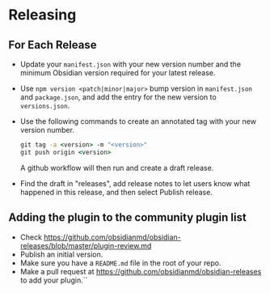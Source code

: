 # Releasing

## For Each Release
- Update your `manifest.json` with your new version number and the minimum Obsidian version required for your latest release.
-  Use `npm version <patch|minor|major>` bump version in `manifest.json` and `package.json`, and add the entry for the new version to `versions.json`.
- Use the following commands to create an annotated tag with your new version number.
  
    ```cmd
    git tag -a <version> -m "<version>"
    git push origin <version>
    ```
    A github workflow will then run and create a draft release.
- Find the draft in "releases", add release notes to let users know what happened in this release, and then select Publish release.

## Adding the plugin to the community plugin list

- Check https://github.com/obsidianmd/obsidian-releases/blob/master/plugin-review.md
- Publish an initial version.
- Make sure you have a `README.md` file in the root of your repo.
- Make a pull request at https://github.com/obsidianmd/obsidian-releases to add your plugin.``